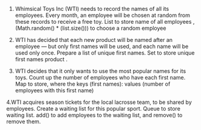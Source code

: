 1.  Whimsical Toys Inc (WTI) needs to record the names of all its employees. Every month, an employee will be chosen at random from these records to receive a free toy.
 List to store name of all employees , (Math.random() * (list.size()))
 to choose a  random employee


2. WTI has decided that each new product will be named after an employee — but only first names will be used, and each name will be used only once. Prepare a list of unique first names.
 Set to store unique first names product . 

3. WTI decides that it only wants to use the most popular names for its toys. Count up the number of employees who have each first name.
Map to store, where the keys (first names): values (number of employees with this first name)

4.WTI acquires season tickets for the local lacrosse team, to be shared by employees. Create a waiting list for this popular sport.
 Queue to store waiting list.  add() to add employees to the waiting list, and remove() to remove them.
